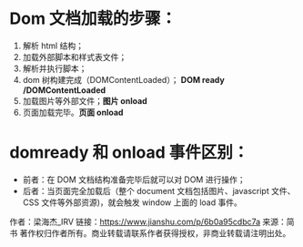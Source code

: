 # Dom 文档加载的步骤：
1. 解析 html 结构；
2. 加载外部脚本和样式表文件；
3. 解析并执行脚本；
4. dom 树构建完成（DOMContentLoaded）； **DOM ready /DOMContentLoaded**
5. 加载图片等外部文件；**图片 onload**
6. 页面加载完毕。**页面 onload**

# domready 和 onload 事件区别：
- 前者：在 DOM 文档结构准备完毕后就可以对 DOM 进行操作；
- 后者：当页面完全加载后（整个 document 文档包括图片、javascript 文件、CSS 文件等外部资源)，就会触发 window 上面的 load 事件。

作者：梁海杰\_IRV
链接：https://www.jianshu.com/p/6b0a95cdbc7a
来源：简书
著作权归作者所有。商业转载请联系作者获得授权，非商业转载请注明出处。

